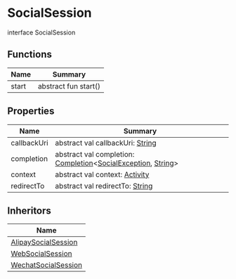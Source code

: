# SocialSession


interface SocialSession

## Functions

| Name | Summary |
|---|---|
| start | abstract fun start() |

## Properties

| Name | Summary |
|---|---|
| callbackUri | abstract val callbackUri: [String](https://kotlinlang.org/api/latest/jvm/stdlib/kotlin/-string/index.html) |
| completion | abstract val completion: [Completion](../../io.logto.sdk.android.completion/-completion/index.md)&lt;[SocialException](../-social-exception/index.md), [String](https://kotlinlang.org/api/latest/jvm/stdlib/kotlin/-string/index.html)&gt; |
| context | abstract val context: [Activity](https://developer.android.com/reference/kotlin/android/app/Activity.html) |
| redirectTo | abstract val redirectTo: [String](https://kotlinlang.org/api/latest/jvm/stdlib/kotlin/-string/index.html) |

## Inheritors

| Name |
|---|
| [AlipaySocialSession](../../io.logto.sdk.android.auth.social.alipay/-alipay-social-session/index.md) |
| [WebSocialSession](../../io.logto.sdk.android.auth.social.web/-web-social-session/index.md) |
| [WechatSocialSession](../../io.logto.sdk.android.auth.social.wechat/-wechat-social-session/index.md) |
